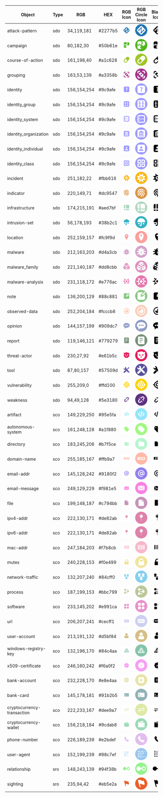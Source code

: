 | Object | Type | RGB | HEX | RGB Icon | RGB Circle Icon | Black Icon | Black Circle Icon | White Icon | White Circle Icon |
|--------|------|-----|-----|----------|-----------------|------------|------------------|------------|------------------|
| attack-pattern | sdo | 34,119,181 | #2277b5 | ![](output_files/rgb/normal/png/sdo/attack-pattern.png) | ![](output_files/rgb/round/png/sdo/attack-pattern.png) | ![](output_files/black/normal/png/sdo/attack-pattern.png) | ![](output_files/black/round/png/sdo/attack-pattern.png) | ![](output_files/white/normal/png/sdo/attack-pattern.png) | ![](output_files/white/round/png/sdo/attack-pattern.png) |
| campaign | sdo | 80,182,30 | #50b61e | ![](output_files/rgb/normal/png/sdo/campaign.png) | ![](output_files/rgb/round/png/sdo/campaign.png) | ![](output_files/black/normal/png/sdo/campaign.png) | ![](output_files/black/round/png/sdo/campaign.png) | ![](output_files/white/normal/png/sdo/campaign.png) | ![](output_files/white/round/png/sdo/campaign.png) |
| course-of-action | sdo | 161,198,40 | #a1c628 | ![](output_files/rgb/normal/png/sdo/course-of-action.png) | ![](output_files/rgb/round/png/sdo/course-of-action.png) | ![](output_files/black/normal/png/sdo/course-of-action.png) | ![](output_files/black/round/png/sdo/course-of-action.png) | ![](output_files/white/normal/png/sdo/course-of-action.png) | ![](output_files/white/round/png/sdo/course-of-action.png) |
| grouping | sdo | 163,53,139 | #a3358b | ![](output_files/rgb/normal/png/sdo/grouping.png) | ![](output_files/rgb/round/png/sdo/grouping.png) | ![](output_files/black/normal/png/sdo/grouping.png) | ![](output_files/black/round/png/sdo/grouping.png) | ![](output_files/white/normal/png/sdo/grouping.png) | ![](output_files/white/round/png/sdo/grouping.png) |
| identity | sdo | 156,154,254 | #9c9afe | ![](output_files/rgb/normal/png/sdo/identity.png) | ![](output_files/rgb/round/png/sdo/identity.png) | ![](output_files/black/normal/png/sdo/identity.png) | ![](output_files/black/round/png/sdo/identity.png) | ![](output_files/white/normal/png/sdo/identity.png) | ![](output_files/white/round/png/sdo/identity.png) |
| identity_group | sdo | 156,154,254 | #9c9afe | ![](output_files/rgb/normal/png/sdo/identity_group.png) | ![](output_files/rgb/round/png/sdo/identity_group.png) | ![](output_files/black/normal/png/sdo/identity_group.png) | ![](output_files/black/round/png/sdo/identity_group.png) | ![](output_files/white/normal/png/sdo/identity_group.png) | ![](output_files/white/round/png/sdo/identity_group.png) |
| identity_system | sdo | 156,154,254 | #9c9afe | ![](output_files/rgb/normal/png/sdo/identity_system.png) | ![](output_files/rgb/round/png/sdo/identity_system.png) | ![](output_files/black/normal/png/sdo/identity_system.png) | ![](output_files/black/round/png/sdo/identity_system.png) | ![](output_files/white/normal/png/sdo/identity_system.png) | ![](output_files/white/round/png/sdo/identity_system.png) |
| identity_organization | sdo | 156,154,254 | #9c9afe | ![](output_files/rgb/normal/png/sdo/identity_organization.png) | ![](output_files/rgb/round/png/sdo/identity_organization.png) | ![](output_files/black/normal/png/sdo/identity_organization.png) | ![](output_files/black/round/png/sdo/identity_organization.png) | ![](output_files/white/normal/png/sdo/identity_organization.png) | ![](output_files/white/round/png/sdo/identity_organization.png) |
| identity_individual | sdo | 156,154,254 | #9c9afe | ![](output_files/rgb/normal/png/sdo/identity_individual.png) | ![](output_files/rgb/round/png/sdo/identity_individual.png) | ![](output_files/black/normal/png/sdo/identity_individual.png) | ![](output_files/black/round/png/sdo/identity_individual.png) | ![](output_files/white/normal/png/sdo/identity_individual.png) | ![](output_files/white/round/png/sdo/identity_individual.png) |
| identity_class | sdo | 156,154,254 | #9c9afe | ![](output_files/rgb/normal/png/sdo/identity_class.png) | ![](output_files/rgb/round/png/sdo/identity_class.png) | ![](output_files/black/normal/png/sdo/identity_class.png) | ![](output_files/black/round/png/sdo/identity_class.png) | ![](output_files/white/normal/png/sdo/identity_class.png) | ![](output_files/white/round/png/sdo/identity_class.png) |
| incident | sdo | 251,182,22 | #fbb616 | ![](output_files/rgb/normal/png/sdo/incident.png) | ![](output_files/rgb/round/png/sdo/incident.png) | ![](output_files/black/normal/png/sdo/incident.png) | ![](output_files/black/round/png/sdo/incident.png) | ![](output_files/white/normal/png/sdo/incident.png) | ![](output_files/white/round/png/sdo/incident.png) |
| indicator | sdo | 220,149,71 | #dc9547 | ![](output_files/rgb/normal/png/sdo/indicator.png) | ![](output_files/rgb/round/png/sdo/indicator.png) | ![](output_files/black/normal/png/sdo/indicator.png) | ![](output_files/black/round/png/sdo/indicator.png) | ![](output_files/white/normal/png/sdo/indicator.png) | ![](output_files/white/round/png/sdo/indicator.png) |
| infrastructure | sdo | 174,215,191 | #aed7bf | ![](output_files/rgb/normal/png/sdo/infrastructure.png) | ![](output_files/rgb/round/png/sdo/infrastructure.png) | ![](output_files/black/normal/png/sdo/infrastructure.png) | ![](output_files/black/round/png/sdo/infrastructure.png) | ![](output_files/white/normal/png/sdo/infrastructure.png) | ![](output_files/white/round/png/sdo/infrastructure.png) |
| intrusion-set | sdo | 56,178,193 | #38b2c1 | ![](output_files/rgb/normal/png/sdo/intrusion-set.png) | ![](output_files/rgb/round/png/sdo/intrusion-set.png) | ![](output_files/black/normal/png/sdo/intrusion-set.png) | ![](output_files/black/round/png/sdo/intrusion-set.png) | ![](output_files/white/normal/png/sdo/intrusion-set.png) | ![](output_files/white/round/png/sdo/intrusion-set.png) |
| location | sdo | 252,159,157 | #fc9f9d | ![](output_files/rgb/normal/png/sdo/location.png) | ![](output_files/rgb/round/png/sdo/location.png) | ![](output_files/black/normal/png/sdo/location.png) | ![](output_files/black/round/png/sdo/location.png) | ![](output_files/white/normal/png/sdo/location.png) | ![](output_files/white/round/png/sdo/location.png) |
| malware | sdo | 212,163,203 | #d4a3cb | ![](output_files/rgb/normal/png/sdo/malware.png) | ![](output_files/rgb/round/png/sdo/malware.png) | ![](output_files/black/normal/png/sdo/malware.png) | ![](output_files/black/round/png/sdo/malware.png) | ![](output_files/white/normal/png/sdo/malware.png) | ![](output_files/white/round/png/sdo/malware.png) |
| malware_family | sdo | 221,140,187 | #dd8cbb | ![](output_files/rgb/normal/png/sdo/malware_family.png) | ![](output_files/rgb/round/png/sdo/malware_family.png) | ![](output_files/black/normal/png/sdo/malware_family.png) | ![](output_files/black/round/png/sdo/malware_family.png) | ![](output_files/white/normal/png/sdo/malware_family.png) | ![](output_files/white/round/png/sdo/malware_family.png) |
| malware-analysis | sdo | 231,118,172 | #e776ac | ![](output_files/rgb/normal/png/sdo/malware-analysis.png) | ![](output_files/rgb/round/png/sdo/malware-analysis.png) | ![](output_files/black/normal/png/sdo/malware-analysis.png) | ![](output_files/black/round/png/sdo/malware-analysis.png) | ![](output_files/white/normal/png/sdo/malware-analysis.png) | ![](output_files/white/round/png/sdo/malware-analysis.png) |
| note | sdo | 136,200,129 | #88c881 | ![](output_files/rgb/normal/png/sdo/note.png) | ![](output_files/rgb/round/png/sdo/note.png) | ![](output_files/black/normal/png/sdo/note.png) | ![](output_files/black/round/png/sdo/note.png) | ![](output_files/white/normal/png/sdo/note.png) | ![](output_files/white/round/png/sdo/note.png) |
| observed-data | sdo | 252,204,184 | #fcccb8 | ![](output_files/rgb/normal/png/sdo/observed-data.png) | ![](output_files/rgb/round/png/sdo/observed-data.png) | ![](output_files/black/normal/png/sdo/observed-data.png) | ![](output_files/black/round/png/sdo/observed-data.png) | ![](output_files/white/normal/png/sdo/observed-data.png) | ![](output_files/white/round/png/sdo/observed-data.png) |
| opinion | sdo | 144,157,199 | #909dc7 | ![](output_files/rgb/normal/png/sdo/opinion.png) | ![](output_files/rgb/round/png/sdo/opinion.png) | ![](output_files/black/normal/png/sdo/opinion.png) | ![](output_files/black/round/png/sdo/opinion.png) | ![](output_files/white/normal/png/sdo/opinion.png) | ![](output_files/white/round/png/sdo/opinion.png) |
| report | sdo | 119,146,121 | #779279 | ![](output_files/rgb/normal/png/sdo/report.png) | ![](output_files/rgb/round/png/sdo/report.png) | ![](output_files/black/normal/png/sdo/report.png) | ![](output_files/black/round/png/sdo/report.png) | ![](output_files/white/normal/png/sdo/report.png) | ![](output_files/white/round/png/sdo/report.png) |
| threat-actor | sdo | 230,27,92 | #e61b5c | ![](output_files/rgb/normal/png/sdo/threat-actor.png) | ![](output_files/rgb/round/png/sdo/threat-actor.png) | ![](output_files/black/normal/png/sdo/threat-actor.png) | ![](output_files/black/round/png/sdo/threat-actor.png) | ![](output_files/white/normal/png/sdo/threat-actor.png) | ![](output_files/white/round/png/sdo/threat-actor.png) |
| tool | sdo | 87,80,157 | #57509d | ![](output_files/rgb/normal/png/sdo/tool.png) | ![](output_files/rgb/round/png/sdo/tool.png) | ![](output_files/black/normal/png/sdo/tool.png) | ![](output_files/black/round/png/sdo/tool.png) | ![](output_files/white/normal/png/sdo/tool.png) | ![](output_files/white/round/png/sdo/tool.png) |
| vulnerability | sdo | 255,209,0 | #ffd100 | ![](output_files/rgb/normal/png/sdo/vulnerability.png) | ![](output_files/rgb/round/png/sdo/vulnerability.png) | ![](output_files/black/normal/png/sdo/vulnerability.png) | ![](output_files/black/round/png/sdo/vulnerability.png) | ![](output_files/white/normal/png/sdo/vulnerability.png) | ![](output_files/white/round/png/sdo/vulnerability.png) |
| weakness | sdo | 94,49,128 | #5e3180 | ![](output_files/rgb/normal/png/sdo/weakness.png) | ![](output_files/rgb/round/png/sdo/weakness.png) | ![](output_files/black/normal/png/sdo/weakness.png) | ![](output_files/black/round/png/sdo/weakness.png) | ![](output_files/white/normal/png/sdo/weakness.png) | ![](output_files/white/round/png/sdo/weakness.png) |
| artifact | sco | 149,229,250 | #95e5fa | ![](output_files/rgb/normal/png/sco/artifact.png) | ![](output_files/rgb/round/png/sco/artifact.png) | ![](output_files/black/normal/png/sco/artifact.png) | ![](output_files/black/round/png/sco/artifact.png) | ![](output_files/white/normal/png/sco/artifact.png) | ![](output_files/white/round/png/sco/artifact.png) |
| autonomous-system | sco | 161,248,128 | #a1f880 | ![](output_files/rgb/normal/png/sco/autonomous-system.png) | ![](output_files/rgb/round/png/sco/autonomous-system.png) | ![](output_files/black/normal/png/sco/autonomous-system.png) | ![](output_files/black/round/png/sco/autonomous-system.png) | ![](output_files/white/normal/png/sco/autonomous-system.png) | ![](output_files/white/round/png/sco/autonomous-system.png) |
| directory | sco | 183,245,206 | #b7f5ce | ![](output_files/rgb/normal/png/sco/directory.png) | ![](output_files/rgb/round/png/sco/directory.png) | ![](output_files/black/normal/png/sco/directory.png) | ![](output_files/black/round/png/sco/directory.png) | ![](output_files/white/normal/png/sco/directory.png) | ![](output_files/white/round/png/sco/directory.png) |
| domain-name | sco | 255,185,167 | #ffb9a7 | ![](output_files/rgb/normal/png/sco/domain-name.png) | ![](output_files/rgb/round/png/sco/domain-name.png) | ![](output_files/black/normal/png/sco/domain-name.png) | ![](output_files/black/round/png/sco/domain-name.png) | ![](output_files/white/normal/png/sco/domain-name.png) | ![](output_files/white/round/png/sco/domain-name.png) |
| email-addr | sco | 145,128,242 | #9180f2 | ![](output_files/rgb/normal/png/sco/email-addr.png) | ![](output_files/rgb/round/png/sco/email-addr.png) | ![](output_files/black/normal/png/sco/email-addr.png) | ![](output_files/black/round/png/sco/email-addr.png) | ![](output_files/white/normal/png/sco/email-addr.png) | ![](output_files/white/round/png/sco/email-addr.png) |
| email-message | sco | 249,129,229 | #f981e5 | ![](output_files/rgb/normal/png/sco/email-message.png) | ![](output_files/rgb/round/png/sco/email-message.png) | ![](output_files/black/normal/png/sco/email-message.png) | ![](output_files/black/round/png/sco/email-message.png) | ![](output_files/white/normal/png/sco/email-message.png) | ![](output_files/white/round/png/sco/email-message.png) |
| file | sco | 199,148,187 | #c794bb | ![](output_files/rgb/normal/png/sco/file.png) | ![](output_files/rgb/round/png/sco/file.png) | ![](output_files/black/normal/png/sco/file.png) | ![](output_files/black/round/png/sco/file.png) | ![](output_files/white/normal/png/sco/file.png) | ![](output_files/white/round/png/sco/file.png) |
| ipv4-addr | sco | 222,130,171 | #de82ab | ![](output_files/rgb/normal/png/sco/ipv4-addr.png) | ![](output_files/rgb/round/png/sco/ipv4-addr.png) | ![](output_files/black/normal/png/sco/ipv4-addr.png) | ![](output_files/black/round/png/sco/ipv4-addr.png) | ![](output_files/white/normal/png/sco/ipv4-addr.png) | ![](output_files/white/round/png/sco/ipv4-addr.png) |
| ipv6-addr | sco | 222,130,171 | #de82ab | ![](output_files/rgb/normal/png/sco/ipv6-addr.png) | ![](output_files/rgb/round/png/sco/ipv6-addr.png) | ![](output_files/black/normal/png/sco/ipv6-addr.png) | ![](output_files/black/round/png/sco/ipv6-addr.png) | ![](output_files/white/normal/png/sco/ipv6-addr.png) | ![](output_files/white/round/png/sco/ipv6-addr.png) |
| mac-addr | sco | 247,184,203 | #f7b8cb | ![](output_files/rgb/normal/png/sco/mac-addr.png) | ![](output_files/rgb/round/png/sco/mac-addr.png) | ![](output_files/black/normal/png/sco/mac-addr.png) | ![](output_files/black/round/png/sco/mac-addr.png) | ![](output_files/white/normal/png/sco/mac-addr.png) | ![](output_files/white/round/png/sco/mac-addr.png) |
| mutex | sco | 240,228,153 | #f0e499 | ![](output_files/rgb/normal/png/sco/mutex.png) | ![](output_files/rgb/round/png/sco/mutex.png) | ![](output_files/black/normal/png/sco/mutex.png) | ![](output_files/black/round/png/sco/mutex.png) | ![](output_files/white/normal/png/sco/mutex.png) | ![](output_files/white/round/png/sco/mutex.png) |
| network-traffic | sco | 132,207,240 | #84cff0 | ![](output_files/rgb/normal/png/sco/network-traffic.png) | ![](output_files/rgb/round/png/sco/network-traffic.png) | ![](output_files/black/normal/png/sco/network-traffic.png) | ![](output_files/black/round/png/sco/network-traffic.png) | ![](output_files/white/normal/png/sco/network-traffic.png) | ![](output_files/white/round/png/sco/network-traffic.png) |
| process | sco | 187,199,153 | #bbc799 | ![](output_files/rgb/normal/png/sco/process.png) | ![](output_files/rgb/round/png/sco/process.png) | ![](output_files/black/normal/png/sco/process.png) | ![](output_files/black/round/png/sco/process.png) | ![](output_files/white/normal/png/sco/process.png) | ![](output_files/white/round/png/sco/process.png) |
| software | sco | 233,145,202 | #e991ca | ![](output_files/rgb/normal/png/sco/software.png) | ![](output_files/rgb/round/png/sco/software.png) | ![](output_files/black/normal/png/sco/software.png) | ![](output_files/black/round/png/sco/software.png) | ![](output_files/white/normal/png/sco/software.png) | ![](output_files/white/round/png/sco/software.png) |
| url | sco | 206,207,241 | #cecff1 | ![](output_files/rgb/normal/png/sco/url.png) | ![](output_files/rgb/round/png/sco/url.png) | ![](output_files/black/normal/png/sco/url.png) | ![](output_files/black/round/png/sco/url.png) | ![](output_files/white/normal/png/sco/url.png) | ![](output_files/white/round/png/sco/url.png) |
| user-account | sco | 213,191,132 | #d5bf84 | ![](output_files/rgb/normal/png/sco/user-account.png) | ![](output_files/rgb/round/png/sco/user-account.png) | ![](output_files/black/normal/png/sco/user-account.png) | ![](output_files/black/round/png/sco/user-account.png) | ![](output_files/white/normal/png/sco/user-account.png) | ![](output_files/white/round/png/sco/user-account.png) |
| windows-registry-key | sco | 132,196,170 | #84c4aa | ![](output_files/rgb/normal/png/sco/windows-registry-key.png) | ![](output_files/rgb/round/png/sco/windows-registry-key.png) | ![](output_files/black/normal/png/sco/windows-registry-key.png) | ![](output_files/black/round/png/sco/windows-registry-key.png) | ![](output_files/white/normal/png/sco/windows-registry-key.png) | ![](output_files/white/round/png/sco/windows-registry-key.png) |
| x509-certificate | sco | 246,160,242 | #f6a0f2 | ![](output_files/rgb/normal/png/sco/x509-certificate.png) | ![](output_files/rgb/round/png/sco/x509-certificate.png) | ![](output_files/black/normal/png/sco/x509-certificate.png) | ![](output_files/black/round/png/sco/x509-certificate.png) | ![](output_files/white/normal/png/sco/x509-certificate.png) | ![](output_files/white/round/png/sco/x509-certificate.png) |
| bank-account | sco | 232,228,170 | #e8e4aa | ![](output_files/rgb/normal/png/sco/bank-account.png) | ![](output_files/rgb/round/png/sco/bank-account.png) | ![](output_files/black/normal/png/sco/bank-account.png) | ![](output_files/black/round/png/sco/bank-account.png) | ![](output_files/white/normal/png/sco/bank-account.png) | ![](output_files/white/round/png/sco/bank-account.png) |
| bank-card | sco | 145,178,181 | #91b2b5 | ![](output_files/rgb/normal/png/sco/bank-card.png) | ![](output_files/rgb/round/png/sco/bank-card.png) | ![](output_files/black/normal/png/sco/bank-card.png) | ![](output_files/black/round/png/sco/bank-card.png) | ![](output_files/white/normal/png/sco/bank-card.png) | ![](output_files/white/round/png/sco/bank-card.png) |
| cryptocurrency-transaction | sco | 222,233,167 | #dee9a7 | ![](output_files/rgb/normal/png/sco/cryptocurrency-transaction.png) | ![](output_files/rgb/round/png/sco/cryptocurrency-transaction.png) | ![](output_files/black/normal/png/sco/cryptocurrency-transaction.png) | ![](output_files/black/round/png/sco/cryptocurrency-transaction.png) | ![](output_files/white/normal/png/sco/cryptocurrency-transaction.png) | ![](output_files/white/round/png/sco/cryptocurrency-transaction.png) |
| cryptocurrency-wallet | sco | 156,218,184 | #9cdab8 | ![](output_files/rgb/normal/png/sco/cryptocurrency-wallet.png) | ![](output_files/rgb/round/png/sco/cryptocurrency-wallet.png) | ![](output_files/black/normal/png/sco/cryptocurrency-wallet.png) | ![](output_files/black/round/png/sco/cryptocurrency-wallet.png) | ![](output_files/white/normal/png/sco/cryptocurrency-wallet.png) | ![](output_files/white/round/png/sco/cryptocurrency-wallet.png) |
| phone-number | sco | 226,189,239 | #e2bdef | ![](output_files/rgb/normal/png/sco/phone-number.png) | ![](output_files/rgb/round/png/sco/phone-number.png) | ![](output_files/black/normal/png/sco/phone-number.png) | ![](output_files/black/round/png/sco/phone-number.png) | ![](output_files/white/normal/png/sco/phone-number.png) | ![](output_files/white/round/png/sco/phone-number.png) |
| user-agent | sco | 152,199,239 | #98c7ef | ![](output_files/rgb/normal/png/sco/user-agent.png) | ![](output_files/rgb/round/png/sco/user-agent.png) | ![](output_files/black/normal/png/sco/user-agent.png) | ![](output_files/black/round/png/sco/user-agent.png) | ![](output_files/white/normal/png/sco/user-agent.png) | ![](output_files/white/round/png/sco/user-agent.png) |
| relationship | sro | 148,243,139 | #94f38b | ![](output_files/rgb/normal/png/sro/relationship.png) | ![](output_files/rgb/round/png/sro/relationship.png) | ![](output_files/black/normal/png/sro/relationship.png) | ![](output_files/black/round/png/sro/relationship.png) | ![](output_files/white/normal/png/sro/relationship.png) | ![](output_files/white/round/png/sro/relationship.png) |
| sighting | sro | 235,94,42 | #eb5e2a | ![](output_files/rgb/normal/png/sro/sighting.png) | ![](output_files/rgb/round/png/sro/sighting.png) | ![](output_files/black/normal/png/sro/sighting.png) | ![](output_files/black/round/png/sro/sighting.png) | ![](output_files/white/normal/png/sro/sighting.png) | ![](output_files/white/round/png/sro/sighting.png) |
